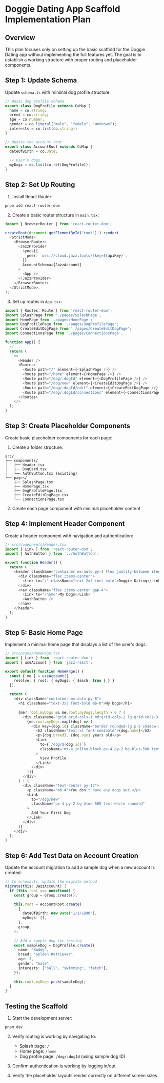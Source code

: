 # Doggie Dating App Scaffold Implementation Plan

## Overview

This plan focuses only on setting up the basic scaffold for the Doggie Dating app without implementing the full features yet. The goal is to establish a working structure with proper routing and placeholder components.

## Step 1: Update Schema

Update `schema.ts` with minimal dog profile structure:

```typescript
// Basic dog profile schema
export class DogProfile extends CoMap {
  name = co.string;
  breed = co.string;
  age = co.number;
  gender = co.literal("male", "female", "unknown");
  interests = co.list(co.string);
}

// Update the account root
export class AccountRoot extends CoMap {
  dateOfBirth = co.Date;
  
  // User's dogs
  myDogs = co.list(co.ref(DogProfile));
}
```

## Step 2: Set Up Routing

1. Install React Router:
```bash
pnpm add react-router-dom
```

2. Create a basic router structure in `main.tsx`:
```typescript
import { BrowserRouter } from 'react-router-dom';

createRoot(document.getElementById("root")!).render(
  <StrictMode>
    <BrowserRouter>
      <JazzProvider
        sync={{
          peer: `wss://cloud.jazz.tools/?key=${apiKey}`,
        }}
        AccountSchema={JazzAccount}
      >
        <App />
      </JazzProvider>
    </BrowserRouter>
  </StrictMode>,
);
```

3. Set up routes in `App.tsx`:
```typescript
import { Routes, Route } from 'react-router-dom';
import SplashPage from './pages/SplashPage';
import HomePage from './pages/HomePage';
import DogProfilePage from './pages/DogProfilePage';
import CreateEditDogPage from './pages/CreateEditDogPage';
import ConnectionsPage from './pages/ConnectionsPage';

function App() {
  // ...
  return (
    <>
      <Header />
      <Routes>
        <Route path="/" element={<SplashPage />} />
        <Route path="/home" element={<HomePage />} />
        <Route path="/dog/:dogId" element={<DogProfilePage />} />
        <Route path="/dog/new" element={<CreateEditDogPage />} />
        <Route path="/dog/:dogId/edit" element={<CreateEditDogPage />} />
        <Route path="/dog/:dogId/connections" element={<ConnectionsPage />} />
      </Routes>
    </>
  );
}
```

## Step 3: Create Placeholder Components

Create basic placeholder components for each page:

1. Create a folder structure:
```
src/
├── components/
│   ├── Header.tsx
│   ├── DogCard.tsx
│   └── AuthButton.tsx (existing)
└── pages/
    ├── SplashPage.tsx
    ├── HomePage.tsx
    ├── DogProfilePage.tsx
    ├── CreateEditDogPage.tsx
    └── ConnectionsPage.tsx
```

2. Create each page component with minimal placeholder content

## Step 4: Implement Header Component

Create a header component with navigation and authentication:

```typescript
// src/components/Header.tsx
import { Link } from 'react-router-dom';
import { AuthButton } from '../AuthButton';

export function Header() {
  return (
    <header className="container mx-auto py-4 flex justify-between items-center">
      <div className="flex items-center">
        <Link to="/" className="text-2xl font-bold">Doggie Dating</Link>
      </div>
      <nav className="flex items-center gap-4">
        <Link to="/home">My Dogs</Link>
        <AuthButton />
      </nav>
    </header>
  );
}
```

## Step 5: Basic Home Page

Implement a minimal home page that displays a list of the user's dogs:

```typescript
// src/pages/HomePage.tsx
import { Link } from 'react-router-dom';
import { useAccount } from 'jazz-react';

export default function HomePage() {
  const { me } = useAccount({ 
    resolve: { root: { myDogs: { $each: true } } }
  });
  
  return (
    <div className="container mx-auto py-8">
      <h1 className="text-3xl font-bold mb-8">My Dogs</h1>
      
      {me?.root.myDogs && me.root.myDogs.length > 0 ? (
        <div className="grid grid-cols-1 md:grid-cols-2 lg:grid-cols-3 gap-6">
          {me.root.myDogs.map((dog) => (
            <div key={dog.id} className="border rounded-lg p-6 shadow-sm">
              <h2 className="text-xl font-semibold">{dog.name}</h2>
              <p>{dog.breed}, {dog.age} years old</p>
              <Link 
                to={`/dog/${dog.id}`}
                className="mt-4 inline-block px-4 py-2 bg-blue-500 text-white rounded"
              >
                View Profile
              </Link>
            </div>
          ))}
        </div>
      ) : (
        <div className="text-center py-12">
          <p className="mb-4">You don't have any dogs yet.</p>
          <Link 
            to="/dog/new"
            className="px-4 py-2 bg-blue-500 text-white rounded"
          >
            Add Your First Dog
          </Link>
        </div>
      )}
    </div>
  );
}
```

## Step 6: Add Test Data on Account Creation

Update the account migration to add a sample dog when a new account is created:

```typescript
// In schema.ts, update the migrate method
migrate(this: JazzAccount) {
  if (this.root === undefined) {
    const group = Group.create();

    this.root = AccountRoot.create(
      {
        dateOfBirth: new Date("1/1/1990"),
        myDogs: [],
      },
      group,
    );
    
    // Add a sample dog for testing
    const sampleDog = DogProfile.create({
      name: "Buddy",
      breed: "Golden Retriever",
      age: 3,
      gender: "male",
      interests: ["ball", "swimming", "fetch"],
    });
    
    this.root.myDogs.push(sampleDog);
  }
}
```

## Testing the Scaffold

1. Start the development server:
```bash
pnpm dev
```

2. Verify routing is working by navigating to:
   - Splash page: `/`
   - Home page: `/home`
   - Dog profile page: `/dog/:dogId` (using sample dog ID)
   
3. Confirm authentication is working by logging in/out

4. Verify the placeholder layouts render correctly on different screen sizes

